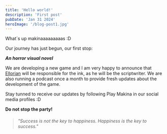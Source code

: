 ```yaml
---
title: 'Hello world!'
description: 'First post'
pubDate: 'Jan 31 2024'
heroImage: '/blog-post1.jpg'
---
```

What´s up makinaaaaaaaaas :D

Our journey has just begun, our first stop:

**_An horror visual novel_**

We are developing a new game and I am very happy to announce that <a href="https://www.ellorian.es" target="_blank">Ellorian</a> will be responsible for the ink, as he will be the scriptwriter. We are also running a podcast once a month to provide fresh updates about the development of the game. 

Stay tunned to receive our updates by following Play Makina in our social media profiles :D

**Do not stop the party!**

> ###### "Success is not the key to happiness. Happiness is the key to success."

